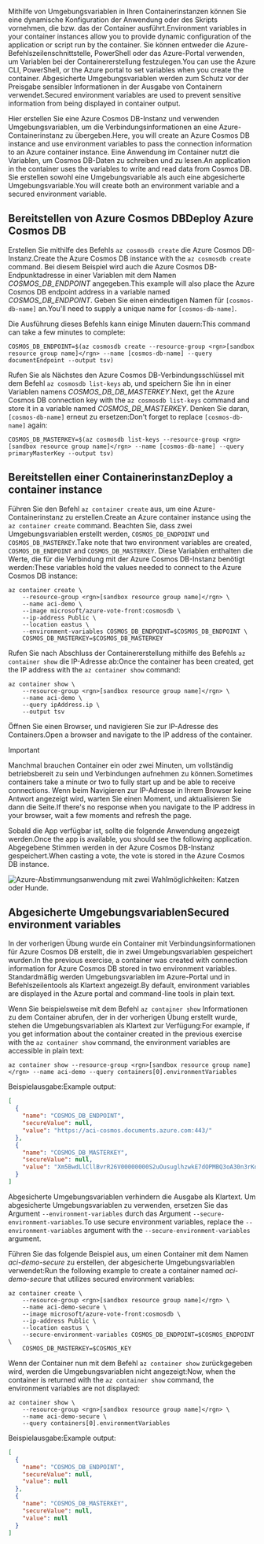 <span data-ttu-id="f0a3c-101">Mithilfe von Umgebungsvariablen in Ihren Containerinstanzen können Sie eine dynamische Konfiguration der Anwendung oder des Skripts vornehmen, die bzw. das der Container ausführt.</span><span class="sxs-lookup"><span data-stu-id="f0a3c-101">Environment variables in your container instances allow you to provide dynamic configuration of the application or script run by the container.</span></span> <span data-ttu-id="f0a3c-102">Sie können entweder die Azure-Befehlszeilenschnittstelle, PowerShell oder das Azure-Portal verwenden, um Variablen bei der Containererstellung festzulegen.</span><span class="sxs-lookup"><span data-stu-id="f0a3c-102">You can use the Azure CLI, PowerShell, or the Azure portal to set variables when you create the container.</span></span> <span data-ttu-id="f0a3c-103">Abgesicherte Umgebungsvariablen werden zum Schutz vor der Preisgabe sensibler Informationen in der Ausgabe von Containern verwendet.</span><span class="sxs-lookup"><span data-stu-id="f0a3c-103">Secured environment variables are used to prevent sensitive information from being displayed in container output.</span></span>

<span data-ttu-id="f0a3c-104">Hier erstellen Sie eine Azure Cosmos DB-Instanz und verwenden Umgebungsvariablen, um die Verbindungsinformationen an eine Azure-Containerinstanz zu übergeben.</span><span class="sxs-lookup"><span data-stu-id="f0a3c-104">Here, you will create an Azure Cosmos DB instance and use environment variables to pass the connection information to an Azure container instance.</span></span> <span data-ttu-id="f0a3c-105">Eine Anwendung im Container nutzt die Variablen, um Cosmos DB-Daten zu schreiben und zu lesen.</span><span class="sxs-lookup"><span data-stu-id="f0a3c-105">An application in the container uses the variables to write and read data from Cosmos DB.</span></span> <span data-ttu-id="f0a3c-106">Sie erstellen sowohl eine Umgebungsvariable als auch eine abgesicherte Umgebungsvariable.</span><span class="sxs-lookup"><span data-stu-id="f0a3c-106">You will create both an environment variable and a secured environment variable.</span></span>

## <a name="deploy-azure-cosmos-db"></a><span data-ttu-id="f0a3c-107">Bereitstellen von Azure Cosmos DB</span><span class="sxs-lookup"><span data-stu-id="f0a3c-107">Deploy Azure Cosmos DB</span></span>

<span data-ttu-id="f0a3c-108">Erstellen Sie mithilfe des Befehls `az cosmosdb create` die Azure Cosmos DB-Instanz.</span><span class="sxs-lookup"><span data-stu-id="f0a3c-108">Create the Azure Cosmos DB instance with the `az cosmosdb create` command.</span></span> <span data-ttu-id="f0a3c-109">Bei diesem Beispiel wird auch die Azure Cosmos DB-Endpunktadresse in einer Variablen mit dem Namen *COSMOS_DB_ENDPOINT* angegeben.</span><span class="sxs-lookup"><span data-stu-id="f0a3c-109">This example will also place the Azure Cosmos DB endpoint address in a variable named *COSMOS_DB_ENDPOINT*.</span></span> <span data-ttu-id="f0a3c-110">Geben Sie einen eindeutigen Namen für `[cosmos-db-name]` an.</span><span class="sxs-lookup"><span data-stu-id="f0a3c-110">You'll need to supply a unique name for `[cosmos-db-name]`.</span></span>

<span data-ttu-id="f0a3c-111">Die Ausführung dieses Befehls kann einige Minuten dauern:</span><span class="sxs-lookup"><span data-stu-id="f0a3c-111">This command can take a few minutes to complete:</span></span>

```azurecli
COSMOS_DB_ENDPOINT=$(az cosmosdb create --resource-group <rgn>[sandbox resource group name]</rgn> --name [cosmos-db-name] --query documentEndpoint --output tsv)
```

<span data-ttu-id="f0a3c-112">Rufen Sie als Nächstes den Azure Cosmos DB-Verbindungsschlüssel mit dem Befehl `az cosmosdb list-keys` ab, und speichern Sie ihn in einer Variablen namens *COSMOS_DB_DB_MASTERKEY*.</span><span class="sxs-lookup"><span data-stu-id="f0a3c-112">Next, get the Azure Cosmos DB connection key with the `az cosmosdb list-keys` command and store it in a variable named *COSMOS_DB_MASTERKEY*.</span></span> <span data-ttu-id="f0a3c-113">Denken Sie daran, `[cosmos-db-name]` erneut zu ersetzen:</span><span class="sxs-lookup"><span data-stu-id="f0a3c-113">Don't forget to replace `[cosmos-db-name]` again:</span></span>

```azurecli
COSMOS_DB_MASTERKEY=$(az cosmosdb list-keys --resource-group <rgn>[sandbox resource group name]</rgn> --name [cosmos-db-name] --query primaryMasterKey --output tsv)
```

## <a name="deploy-a-container-instance"></a><span data-ttu-id="f0a3c-114">Bereitstellen einer Containerinstanz</span><span class="sxs-lookup"><span data-stu-id="f0a3c-114">Deploy a container instance</span></span>

<span data-ttu-id="f0a3c-115">Führen Sie den Befehl `az container create` aus, um eine Azure-Containerinstanz zu erstellen.</span><span class="sxs-lookup"><span data-stu-id="f0a3c-115">Create an Azure container instance using the `az container create` command.</span></span> <span data-ttu-id="f0a3c-116">Beachten Sie, dass zwei Umgebungsvariablen erstellt werden, `COSMOS_DB_ENDPOINT` und `COSMOS_DB_MASTERKEY`.</span><span class="sxs-lookup"><span data-stu-id="f0a3c-116">Take note that two environment variables are created, `COSMOS_DB_ENDPOINT` and `COSMOS_DB_MASTERKEY`.</span></span> <span data-ttu-id="f0a3c-117">Diese Variablen enthalten die Werte, die für die Verbindung mit der Azure Cosmos DB-Instanz benötigt werden:</span><span class="sxs-lookup"><span data-stu-id="f0a3c-117">These variables hold the values needed to connect to the Azure Cosmos DB instance:</span></span>

```azurecli
az container create \
    --resource-group <rgn>[sandbox resource group name]</rgn> \
    --name aci-demo \
    --image microsoft/azure-vote-front:cosmosdb \
    --ip-address Public \
    --location eastus \
    --environment-variables COSMOS_DB_ENDPOINT=$COSMOS_DB_ENDPOINT \
    COSMOS_DB_MASTERKEY=$COSMOS_DB_MASTERKEY
```

<span data-ttu-id="f0a3c-118">Rufen Sie nach Abschluss der Containererstellung mithilfe des Befehls `az container show` die IP-Adresse ab:</span><span class="sxs-lookup"><span data-stu-id="f0a3c-118">Once the container has been created, get the IP address with the `az container show` command:</span></span>

```azurecli
az container show \
    --resource-group <rgn>[sandbox resource group name]</rgn> \
    --name aci-demo \
    --query ipAddress.ip \
    --output tsv
```

<span data-ttu-id="f0a3c-119">Öffnen Sie einen Browser, und navigieren Sie zur IP-Adresse des Containers.</span><span class="sxs-lookup"><span data-stu-id="f0a3c-119">Open a browser and navigate to the IP address of the container.</span></span> 

> [!IMPORTANT]
> <span data-ttu-id="f0a3c-120">Manchmal brauchen Container ein oder zwei Minuten, um vollständig betriebsbereit zu sein und Verbindungen aufnehmen zu können.</span><span class="sxs-lookup"><span data-stu-id="f0a3c-120">Sometimes containers take a minute or two to fully start up and be able to receive connections.</span></span> <span data-ttu-id="f0a3c-121">Wenn beim Navigieren zur IP-Adresse in Ihrem Browser keine Antwort angezeigt wird, warten Sie einen Moment, und aktualisieren Sie dann die Seite.</span><span class="sxs-lookup"><span data-stu-id="f0a3c-121">If there's no response when you navigate to the IP address in your browser,  wait a few moments and refresh the page.</span></span>

 <span data-ttu-id="f0a3c-122">Sobald die App verfügbar ist, sollte die folgende Anwendung angezeigt werden.</span><span class="sxs-lookup"><span data-stu-id="f0a3c-122">Once the app is available, you should see the following application.</span></span> <span data-ttu-id="f0a3c-123">Abgegebene Stimmen werden in der Azure Cosmos DB-Instanz gespeichert.</span><span class="sxs-lookup"><span data-stu-id="f0a3c-123">When casting a vote, the vote is stored in the Azure Cosmos DB instance.</span></span>

![Azure-Abstimmungsanwendung mit zwei Wahlmöglichkeiten: Katzen oder Hunde.](../media/4-azure-vote.png)

## <a name="secured-environment-variables"></a><span data-ttu-id="f0a3c-125">Abgesicherte Umgebungsvariablen</span><span class="sxs-lookup"><span data-stu-id="f0a3c-125">Secured environment variables</span></span>

<span data-ttu-id="f0a3c-126">In der vorherigen Übung wurde ein Container mit Verbindungsinformationen für Azure Cosmos DB erstellt, die in zwei Umgebungsvariablen gespeichert wurden.</span><span class="sxs-lookup"><span data-stu-id="f0a3c-126">In the previous exercise, a container was created with connection information for Azure Cosmos DB stored in two environment variables.</span></span> <span data-ttu-id="f0a3c-127">Standardmäßig werden Umgebungsvariablen im Azure-Portal und in Befehlszeilentools als Klartext angezeigt.</span><span class="sxs-lookup"><span data-stu-id="f0a3c-127">By default, environment variables are displayed in the Azure portal and command-line tools in plain text.</span></span>

<span data-ttu-id="f0a3c-128">Wenn Sie beispielsweise mit dem Befehl `az container show` Informationen zu dem Container abrufen, der in der vorherigen Übung erstellt wurde, stehen die Umgebungsvariablen als Klartext zur Verfügung:</span><span class="sxs-lookup"><span data-stu-id="f0a3c-128">For example, if you get information about the container created in the previous exercise with the `az container show` command, the environment variables are accessible in plain text:</span></span>

```azurecli
az container show --resource-group <rgn>[sandbox resource group name]</rgn> --name aci-demo --query containers[0].environmentVariables
```

<span data-ttu-id="f0a3c-129">Beispielausgabe:</span><span class="sxs-lookup"><span data-stu-id="f0a3c-129">Example output:</span></span>

```json
[
  {
    "name": "COSMOS_DB_ENDPOINT",
    "secureValue": null,
    "value": "https://aci-cosmos.documents.azure.com:443/"
  },
  {
    "name": "COSMOS_DB_MASTERKEY",
    "secureValue": null,
    "value": "Xm5BwdLlCllBvrR26V00000000S2uOusuglhzwkE7dOPMBQ3oA30n3rKd8PKA13700000000095ynys863Ghgw=="
  }
]
```

Abgesicherte Umgebungsvariablen verhindern die Ausgabe als Klartext. <span data-ttu-id="f0a3c-131">Um abgesicherte Umgebungsvariablen zu verwenden, ersetzen Sie das Argument `--environment-variables` durch das Argument `--secure-environment-variables`.</span><span class="sxs-lookup"><span data-stu-id="f0a3c-131">To use secure environment variables, replace the `--environment-variables` argument with the `--secure-environment-variables` argument.</span></span>

<span data-ttu-id="f0a3c-132">Führen Sie das folgende Beispiel aus, um einen Container mit dem Namen *aci-demo-secure* zu erstellen, der abgesicherte Umgebungsvariablen verwendet:</span><span class="sxs-lookup"><span data-stu-id="f0a3c-132">Run the following example to create a container named *aci-demo-secure* that utilizes secured environment variables:</span></span>

```azurecli
az container create \
    --resource-group <rgn>[sandbox resource group name]</rgn> \
    --name aci-demo-secure \
    --image microsoft/azure-vote-front:cosmosdb \
    --ip-address Public \
    --location eastus \
    --secure-environment-variables COSMOS_DB_ENDPOINT=$COSMOS_ENDPOINT \
    COSMOS_DB_MASTERKEY=$COSMOS_KEY
```

<span data-ttu-id="f0a3c-133">Wenn der Container nun mit dem Befehl `az container show` zurückgegeben wird, werden die Umgebungsvariablen nicht angezeigt:</span><span class="sxs-lookup"><span data-stu-id="f0a3c-133">Now, when the container is returned with the `az container show` command, the environment variables are not displayed:</span></span>

```azurecli
az container show \
    --resource-group <rgn>[sandbox resource group name]</rgn> \
    --name aci-demo-secure \
    --query containers[0].environmentVariables
```

<span data-ttu-id="f0a3c-134">Beispielausgabe:</span><span class="sxs-lookup"><span data-stu-id="f0a3c-134">Example output:</span></span>

```json
[
  {
    "name": "COSMOS_DB_ENDPOINT",
    "secureValue": null,
    "value": null
  },
  {
    "name": "COSMOS_DB_MASTERKEY",
    "secureValue": null,
    "value": null
  }
]
```